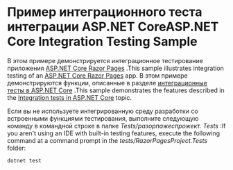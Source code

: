 # <a name="aspnet-core-integration-testing-sample"></a><span data-ttu-id="124ca-101">Пример интеграционного теста интеграции ASP.NET Core</span><span class="sxs-lookup"><span data-stu-id="124ca-101">ASP.NET Core Integration Testing Sample</span></span>

<span data-ttu-id="124ca-102">В этом примере демонстрируется интеграционное тестирование приложения [ASP.NET Core Razor Pages](https://docs.microsoft.com/aspnet/core/mvc/razor-pages) .</span><span class="sxs-lookup"><span data-stu-id="124ca-102">This sample illustrates integration testing of an [ASP.NET Core Razor Pages](https://docs.microsoft.com/aspnet/core/mvc/razor-pages) app.</span></span> <span data-ttu-id="124ca-103">В этом примере демонстрируются функции, описанные в разделе [интеграционные тесты в ASP.NET Core](https://docs.microsoft.com/aspnet/core/test/integration-tests) .</span><span class="sxs-lookup"><span data-stu-id="124ca-103">This sample demonstrates the features described in the [Integration tests in ASP.NET Core](https://docs.microsoft.com/aspnet/core/test/integration-tests) topic.</span></span>

<span data-ttu-id="124ca-104">Если вы не используете интегрированную среду разработки со встроенными функциями тестирования, выполните следующую команду в командной строке в папке *Tests/разорпажеспрожект. Tests* :</span><span class="sxs-lookup"><span data-stu-id="124ca-104">If you aren't using an IDE with built-in testing features, execute the following command at a command prompt in the *tests/RazorPagesProject.Tests* folder:</span></span>

```dotnetcli
dotnet test
```
